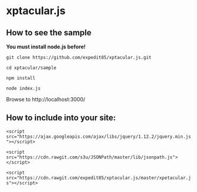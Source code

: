# xptacular.js

## How to see the sample

**You must install node.js before!**

`git clone https://github.com/expedit85/xptacular.js.git`

`cd xptacular/sample`

`npm install`

`node index.js`

Browse to http://localhost:3000/



## How to include into your site:

`<script src="https://ajax.googleapis.com/ajax/libs/jquery/1.12.2/jquery.min.js"></script>`

`<script src="https://cdn.rawgit.com/s3u/JSONPath/master/lib/jsonpath.js"></script>`

`<script src="https://cdn.rawgit.com/expedit85/xptacular.js/master/xpetacular.js"></script>`





